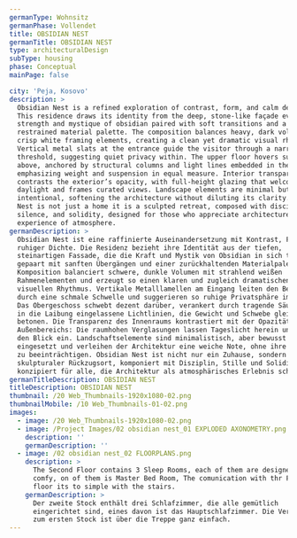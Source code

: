```yaml
---
germanType: Wohnsitz
germanPhase: Vollendet
title: OBSIDIAN NEST
germanTitle: OBSIDIAN NEST
type: architecturalDesign
subType: housing
phase: Conceptual
mainPage: false

city: 'Peja, Kosovo'
description: >
  Obsidian Nest is a refined exploration of contrast, form, and calm density.
  This residence draws its identity from the deep, stone-like façade evoking the
  strength and mystique of obsidian paired with soft transitions and a
  restrained material palette. The composition balances heavy, dark volumes with
  crisp white framing elements, creating a clean yet dramatic visual rhythm.
  Vertical metal slats at the entrance guide the visitor through a narrow
  threshold, suggesting quiet privacy within. The upper floor hovers subtly
  above, anchored by structural columns and light lines embedded in the soffit,
  emphasizing weight and suspension in equal measure. Interior transparency
  contrasts the exterior’s opacity, with full-height glazing that welcomes
  daylight and frames curated views. Landscape elements are minimal but
  intentional, softening the architecture without diluting its clarity. Obsidian
  Nest is not just a home it is a sculpted retreat, composed with discipline,
  silence, and solidity, designed for those who appreciate architecture as an
  experience of atmosphere.
germanDescription: >
  Obsidian Nest ist eine raffinierte Auseinandersetzung mit Kontrast, Form und
  ruhiger Dichte. Die Residenz bezieht ihre Identität aus der tiefen,
  steinartigen Fassade, die die Kraft und Mystik von Obsidian in sich trägt,
  gepaart mit sanften Übergängen und einer zurückhaltenden Materialpalette. Die
  Komposition balanciert schwere, dunkle Volumen mit strahlend weißen
  Rahmenelementen und erzeugt so einen klaren und zugleich dramatischen
  visuellen Rhythmus. Vertikale Metalllamellen am Eingang leiten den Besucher
  durch eine schmale Schwelle und suggerieren so ruhige Privatsphäre im Inneren.
  Das Obergeschoss schwebt dezent darüber, verankert durch tragende Säulen und
  in die Laibung eingelassene Lichtlinien, die Gewicht und Schwebe gleichermaßen
  betonen. Die Transparenz des Innenraums kontrastiert mit der Opazität des
  Außenbereichs: Die raumhohen Verglasungen lassen Tageslicht herein und rahmen
  den Blick ein. Landschaftselemente sind minimalistisch, aber bewusst
  eingesetzt und verleihen der Architektur eine weiche Note, ohne ihre Klarheit
  zu beeinträchtigen. Obsidian Nest ist nicht nur ein Zuhause, sondern ein
  skulpturaler Rückzugsort, komponiert mit Disziplin, Stille und Solidität,
  konzipiert für alle, die Architektur als atmosphärisches Erlebnis schätzen.
germanTitleDescription: OBSIDIAN NEST
titleDescription: OBSIDIAN NEST
thumbnail: /20 Web_Thumbnails-1920x1080-02.png
thumbnailMobile: /10 Web_Thumbnails-01-02.png
images:
  - image: /20 Web_Thumbnails-1920x1080-02.png
  - image: /Project Images/02 obsidian nest_01 EXPLODED AXONOMETRY.png
    description: ''
    germanDescription: ''
  - image: /02 obsidian nest_02 FLOORPLANS.png
    description: >
      The Second Floor contains 3 Sleep Rooms, each of them are designed to be
      comfy, on of them is Master Bed Room, The comunication with thr First
      floor its to simple with the stairs.
    germanDescription: >
      Der zweite Stock enthält drei Schlafzimmer, die alle gemütlich
      eingerichtet sind, eines davon ist das Hauptschlafzimmer. Die Verbindung
      zum ersten Stock ist über die Treppe ganz einfach.
---
```


